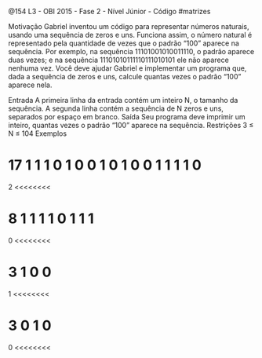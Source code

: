 @154 L3 - OBI 2015 - Fase 2 - Nível Júnior - Código #matrizes


Motivação
Gabriel inventou um código para representar números naturais, usando uma sequência de zeros e uns. Funciona assim, o número natural é representado pela quantidade de vezes que o padrão “100” aparece na sequência. Por exemplo, na sequência 11101001010011110, o padrão aparece duas vezes; e na sequência 11101010111110111010101 ele não aparece nenhuma vez. Você deve ajudar Gabriel e implementar um programa que, dada a sequência de zeros e uns, calcule quantas vezes o padrão “100” aparece nela.

Entrada
A primeira linha da entrada contém um inteiro N, o tamanho da sequência. A segunda linha contém a sequência de N zeros e uns, separados por espaço em branco.
Saída
Seu programa deve imprimir um inteiro, quantas vezes o padrão “100” aparece na sequência.
Restrições
3 ≤ N ≤ 104
Exemplos
>>>>>>>>
17
1 1 1 0 1 0 0 1 0 1 0 0 1 1 1 1 0
========
2
<<<<<<<<

>>>>>>>>
8
1 1 1 1 0 1 1 1
========
0
<<<<<<<<

>>>>>>>>
3
1 0 0
========
1
<<<<<<<<

>>>>>>>>
3
0 1 0
========
0
<<<<<<<<